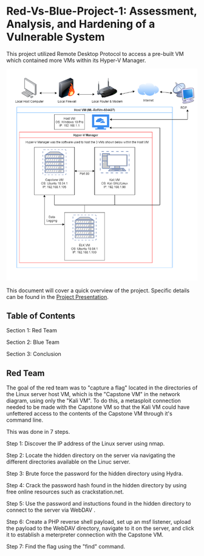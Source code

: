 # Red-Vs-Blue-Project-1: Assessment, Analysis, and Hardening of a Vulnerable System
This project utilized Remote Desktop Protocol to access a pre-built VM which contained more VMs within its Hyper-V Manager.

![Network Diagram](Network_Diagram.drawio.png)

This document will cover a quick overview of the project. Specific details can be found in the [Project Presentation](/Project-Presentation/Capstone_Engagement_Presentation.pdf).

## Table of Contents

Section 1: Red Team

Section 2: Blue Team

Section 3: Conclusion


## Red Team

The goal of the red team was to "capture a flag" located in the directories of the Linux server host VM, which is the "Capstone VM" in the network diagram, using only the "Kali VM".
To do this, a metasploit connection needed to be made with the Capstone VM so that the Kali VM could have unfettered access to the contents of the Capstone VM through it's command line.

This was done in 7 steps.

Step 1: Discover the IP address of the Linux server using nmap.

Step 2: Locate the hidden directory on the server via navigating the different directories available on the Linuc server.

Step 3: Brute force the password for the hidden directory using Hydra.

Step 4: Crack the password hash found in the hidden directory by using free online resources such as crackstation.net.

Step 5: Use the password and instuctions found in the hidden directory to connect to the server via WebDAV .

Step 6: Create a PHP reverse shell payload, set up an msf listener, upload the payload to the WebDAV directory, navigate to it on the server, and click it to establish a meterpreter connection with the Capstone VM.

Step 7: Find the flag using the "find" command.
